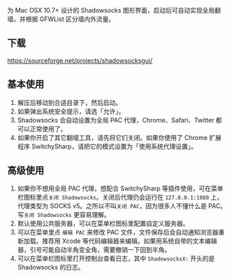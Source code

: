 为 Mac OSX 10.7+ 设计的 Shadowsocks 图形界面，启动后可自动实现全局翻墙，并根据 GFWList 区分墙内外流量。

下载
----
https://sourceforge.net/projects/shadowsocksgui/

基本使用
-------
1. 解压后移动到合适目录下，然后启动。
2. 如果弹出系统安全提示，请选「允许」。
3. Shadowsocks 会自动设置为全局 PAC 代理，Chrome、Safari、Twitter 都可以正常使用了。
4. 如果你开启了其它翻墙工具，请先将它们关闭。如果你使用了 Chrome 扩展程序 SwitchySharp，请把它的模式设置为「使用系统代理设置」。

高级使用
-------
1. 如果你不想用全局 PAC 代理，想配合 SwitchySharp 等插件使用，可在菜单栏图标里点`关闭 Shadowsocks`。关闭后代理仍会运行在 `127.0.0.1:1080` 上，代理类型为 SOCKS v5。之所以不叫`关闭 PAC`，因为很多人不懂什么是 PAC。写`关闭 Shadowsocks` 更容易理解。
2. 默认使用公共服务器，可以在菜单栏图标里配置自定义服务器。
3. 可以在菜单里点 `编辑 PAC` 来修改 PAC 文件，文件保存后会自动通知浏览器重新加载。推荐用 Xcode 等代码编辑器来编辑。如果用系统自带的文本编辑器，引号可能自动半角变全角，需要撤销一下回到半角。
4. 可以在菜单栏图标里打开控制台查看日志，其中 `ShadowsocksX:` 开头的是 Shadowsocks 的日志。

